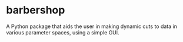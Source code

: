 # barbershop
A Python package that aids the user in making dynamic cuts to data in various parameter spaces, using a simple GUI.
